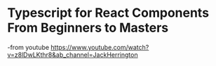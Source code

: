 # Typescript for React Components From Beginners to Masters

-from youtube
https://www.youtube.com/watch?v=z8lDwLKthr8&ab_channel=JackHerrington
